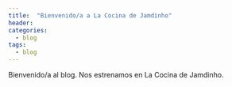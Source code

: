 ```yaml
---
title:  "Bienvenido/a a La Cocina de Jamdinho"
header:
categories: 
  - blog
tags:
  - blog
---
```


Bienvenido/a al blog. Nos estrenamos en La Cocina de Jamdinho.